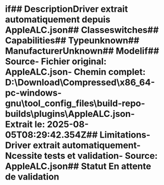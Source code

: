 # if##  DescriptionDriver extrait automatiquement depuis AppleALC.json##  Classeswitches##  Capabilities##  Typeunknown##  ManufacturerUnknown##  Modelif##  Source- **Fichier original**: AppleALC.json- **Chemin complet**: D:\Download\Compressed\x86_64-pc-windows-gnu\tool_config_files\build-repo-builds\plugins\AppleALC.json- **Extrait le**: 2025-08-05T08:29:42.354Z##  Limitations- Driver extrait automatiquement- Ncessite tests et validation- Source: AppleALC.json##  Statut En attente de validation